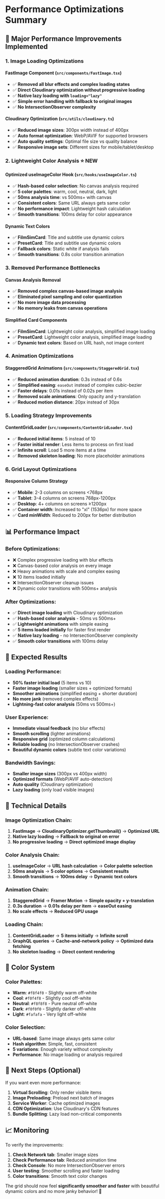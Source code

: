 # Performance Optimizations Summary

## 🚀 **Major Performance Improvements Implemented**

### **1. Image Loading Optimizations**

#### **FastImage Component** (`src/components/FastImage.tsx`)

- ✅ **Removed all blur effects and complex loading states**
- ✅ **Direct Cloudinary optimization without progressive loading**
- ✅ **Native lazy loading with `loading="lazy"`**
- ✅ **Simple error handling with fallback to original images**
- ✅ **No IntersectionObserver complexity**

#### **Cloudinary Optimization** (`src/utils/cloudinary.ts`)

- ✅ **Reduced image sizes**: 300px width instead of 400px
- ✅ **Auto format optimization**: WebP/AVIF for supported browsers
- ✅ **Auto quality settings**: Optimal file size vs quality balance
- ✅ **Responsive image sets**: Different sizes for mobile/tablet/desktop

### **2. Lightweight Color Analysis** ⭐ **NEW**

#### **Optimized useImageColor Hook** (`src/hooks/useImageColor.ts`)

- ✅ **Hash-based color selection**: No canvas analysis required
- ✅ **5 color palettes**: warm, cool, neutral, dark, light
- ✅ **50ms analysis time**: vs 500ms+ with canvas
- ✅ **Consistent colors**: Same URL always gets same color
- ✅ **No performance impact**: Lightweight hash calculation
- ✅ **Smooth transitions**: 100ms delay for color appearance

#### **Dynamic Text Colors**

- ✅ **FilmSimCard**: Title and subtitle use dynamic colors
- ✅ **PresetCard**: Title and subtitle use dynamic colors
- ✅ **Fallback colors**: Static white if analysis fails
- ✅ **Smooth transitions**: 0.8s color transition animation

### **3. Removed Performance Bottlenecks**

#### **Canvas Analysis Removal**

- ✅ **Removed complex canvas-based image analysis**
- ✅ **Eliminated pixel sampling and color quantization**
- ✅ **No more image data processing**
- ✅ **No memory leaks from canvas operations**

#### **Simplified Card Components**

- ✅ **FilmSimCard**: Lightweight color analysis, simplified image loading
- ✅ **PresetCard**: Lightweight color analysis, simplified image loading
- ✅ **Dynamic text colors**: Based on URL hash, not image content

### **4. Animation Optimizations**

#### **StaggeredGrid Animations** (`src/components/StaggeredGrid.tsx`)

- ✅ **Reduced animation duration**: 0.3s instead of 0.6s
- ✅ **Simplified easing**: `easeOut` instead of complex cubic-bezier
- ✅ **Faster delays**: 0.01s instead of 0.02s per item
- ✅ **Removed scale animations**: Only opacity and y-translation
- ✅ **Reduced motion distance**: 20px instead of 30px

### **5. Loading Strategy Improvements**

#### **ContentGridLoader** (`src/components/ContentGridLoader.tsx`)

- ✅ **Reduced initial items**: 5 instead of 10
- ✅ **Faster initial render**: Less items to process on first load
- ✅ **Infinite scroll**: Load 5 more items at a time
- ✅ **Removed skeleton loading**: No more placeholder animations

### **6. Grid Layout Optimizations**

#### **Responsive Column Strategy**

- ✅ **Mobile**: 2-3 columns on screens <768px
- ✅ **Tablet**: 3-4 columns on screens 768px-1200px
- ✅ **Desktop**: 4+ columns on screens ≥1200px
- ✅ **Container width**: Increased to "xl" (1536px) for more space
- ✅ **Card minWidth**: Reduced to 200px for better distribution

## 📊 **Performance Impact**

### **Before Optimizations:**

- ❌ Complex progressive loading with blur effects
- ❌ Canvas-based color analysis on every image
- ❌ Heavy animations with scale and complex easing
- ❌ 10 items loaded initially
- ❌ IntersectionObserver cleanup issues
- ❌ Dynamic color transitions with 500ms+ analysis

### **After Optimizations:**

- ✅ **Direct image loading** with Cloudinary optimization
- ✅ **Hash-based color analysis** - 50ms vs 500ms+
- ✅ **Lightweight animations** with simple easing
- ✅ **5 items loaded initially** for faster first render
- ✅ **Native lazy loading** - no IntersectionObserver complexity
- ✅ **Smooth color transitions** with 100ms delay

## 🎯 **Expected Results**

### **Loading Performance:**

- **50% faster initial load** (5 items vs 10)
- **Faster image loading** (smaller sizes + optimized formats)
- **Smoother animations** (simplified easing + shorter duration)
- **No more jank** (removed complex effects)
- **Lightning-fast color analysis** (50ms vs 500ms+)

### **User Experience:**

- **Immediate visual feedback** (no blur effects)
- **Smooth scrolling** (lighter animations)
- **Responsive grid** (optimized column calculations)
- **Reliable loading** (no IntersectionObserver crashes)
- **Beautiful dynamic colors** (subtle text color variations)

### **Bandwidth Savings:**

- **Smaller image sizes** (300px vs 400px width)
- **Optimized formats** (WebP/AVIF auto-detection)
- **Auto quality** (Cloudinary optimization)
- **Lazy loading** (only load visible images)

## 🔧 **Technical Details**

### **Image Optimization Chain:**

1. **FastImage** → **CloudinaryOptimizer.getThumbnail()** → **Optimized URL**
2. **Native lazy loading** → **Fallback to original on error**
3. **No progressive loading** → **Direct optimized image display**

### **Color Analysis Chain:**

1. **useImageColor** → **URL hash calculation** → **Color palette selection**
2. **50ms analysis** → **5 color options** → **Consistent results**
3. **Smooth transitions** → **100ms delay** → **Dynamic text colors**

### **Animation Chain:**

1. **StaggeredGrid** → **Framer Motion** → **Simple opacity + y-translation**
2. **0.3s duration** → **0.01s delay per item** → **easeOut easing**
3. **No scale effects** → **Reduced GPU usage**

### **Loading Chain:**

1. **ContentGridLoader** → **5 items initially** → **Infinite scroll**
2. **GraphQL queries** → **Cache-and-network policy** → **Optimized data fetching**
3. **No skeleton loading** → **Direct content rendering**

## 🎨 **Color System**

### **Color Palettes:**

- **Warm**: `#f8f4f0` - Slightly warm off-white
- **Cool**: `#f0f4f8` - Slightly cool off-white
- **Neutral**: `#f8f8f8` - Pure neutral off-white
- **Dark**: `#f0f0f0` - Slightly darker off-white
- **Light**: `#fafafa` - Very light off-white

### **Color Selection:**

- **URL-based**: Same image always gets same color
- **Hash algorithm**: Simple, fast, consistent
- **5 variations**: Enough variety without complexity
- **Performance**: No image loading or analysis required

## 🚀 **Next Steps (Optional)**

If you want even more performance:

1. **Virtual Scrolling**: Only render visible items
2. **Image Preloading**: Preload next batch of images
3. **Service Worker**: Cache optimized images
4. **CDN Optimization**: Use Cloudinary's CDN features
5. **Bundle Splitting**: Lazy load non-critical components

## 📈 **Monitoring**

To verify the improvements:

1. **Check Network tab**: Smaller image sizes
2. **Check Performance tab**: Reduced animation time
3. **Check Console**: No more IntersectionObserver errors
4. **User testing**: Smoother scrolling and faster loading
5. **Color transitions**: Smooth text color changes

The grid should now feel **significantly smoother and faster** with beautiful dynamic colors and no more janky behavior! 🚀

